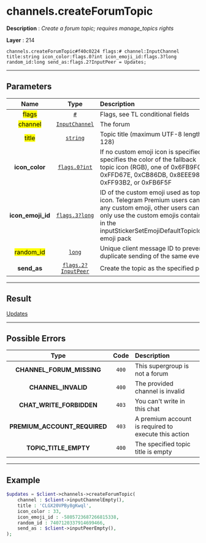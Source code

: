 # channels.createForumTopic

**Description** : *Create a forum topic; requires manage\_topics rights*

**Layer** : 214

```tl
channels.createForumTopic#f40c0224 flags:# channel:InputChannel title:string icon_color:flags.0?int icon_emoji_id:flags.3?long random_id:long send_as:flags.2?InputPeer = Updates;
```

---

## Parameters

| Name | Type | Description |
| :---: | :---: | :--- |
| <mark>flags</mark> | [`#`](type/#) | Flags, see TL conditional fields |
| <mark>channel</mark> | [`InputChannel`](type/InputChannel) | The forum |
| <mark>title</mark> | [`string`](type/string) | Topic title (maximum UTF-8 length: 128) |
| **icon_color** | [`flags.0?int`](type/int) | If no custom emoji icon is specified, specifies the color of the fallback topic icon (RGB), one of 0x6FB9F0, 0xFFD67E, 0xCB86DB, 0x8EEE98, 0xFF93B2, or 0xFB6F5F |
| **icon_emoji_id** | [`flags.3?long`](type/long) | ID of the custom emoji used as topic icon. Telegram Premium users can use any custom emoji, other users can only use the custom emojis contained in the inputStickerSetEmojiDefaultTopicIcons emoji pack |
| <mark>random_id</mark> | [`long`](type/long) | Unique client message ID to prevent duplicate sending of the same event |
| **send_as** | [`flags.2?InputPeer`](type/InputPeer) | Create the topic as the specified peer |

---

## Result

[Updates](type/Updates)

---

## Possible Errors

| Type | Code | Description |
| :---: | :---: | :--- |
| **CHANNEL_FORUM_MISSING** | `400` | This supergroup is not a forum |
| **CHANNEL_INVALID** | `400` | The provided channel is invalid |
| **CHAT_WRITE_FORBIDDEN** | `403` | You can't write in this chat |
| **PREMIUM_ACCOUNT_REQUIRED** | `403` | A premium account is required to execute this action |
| **TOPIC_TITLE_EMPTY** | `400` | The specified topic title is empty |

---

## Example

```php
$updates = $client->channels->createForumTopic(
	channel : $client->inputChannelEmpty(),
	title : 'CLGX20VPBy8gKwql',
	icon_color : 33,
	icon_emoji_id : -5805723687266815338,
	random_id : 7407120337914699466,
	send_as : $client->inputPeerEmpty(),
);
```